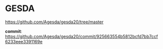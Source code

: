 # GESDA

https://github.com/Agesda/gesda20/tree/master


**commit**: https://github.com/Agesda/gesda20/commit/925663554b5812bcfd7bb7ccf6233eee3391169e